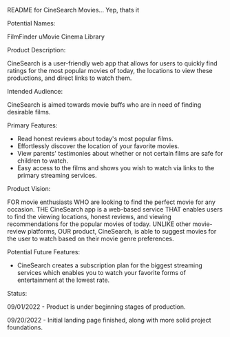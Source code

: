 README for CineSearch
Movies... Yep, thats it


Potential Names:

FilmFinder
uMovie
Cinema Library



Product Description:

CineSearch is a user-friendly web app that allows for users to quickly find ratings
for the most popular movies of today, the locations to view these productions, and direct links to watch them. 



Intended Audience:

CineSearch is aimed towards movie buffs who are in need of finding desirable films.



Primary Features:

* Read honest reviews about today's most popular films.
* Effortlessly discover the location of your favorite movies.
* View parents' testimonies about whether or not certain films are safe for children to watch.
* Easy access to the films and shows you wish to watch via links to the primary streaming services.



Product Vision:

FOR movie enthusiasts WHO are looking to find the perfect movie for any occasion. THE CineSearch 
app is a web-based service THAT enables users to find the viewing locations, honest reviews, and 
viewing recommendations for the popular movies of today. UNLIKE other movie-review platforms,
OUR product, CineSearch, is able to suggest movies for the user to watch based on their
movie genre preferences.


Potential Future Features:
* CineSearch creates a subscription plan for the biggest streaming services which enables you to watch
	your favorite forms of entertainment at the lowest rate.
	
	
	
Status:

09/01/2022 - Product is under beginning stages of production. 

09/20/2022 - Initial landing page finished, along with more solid project foundations.

